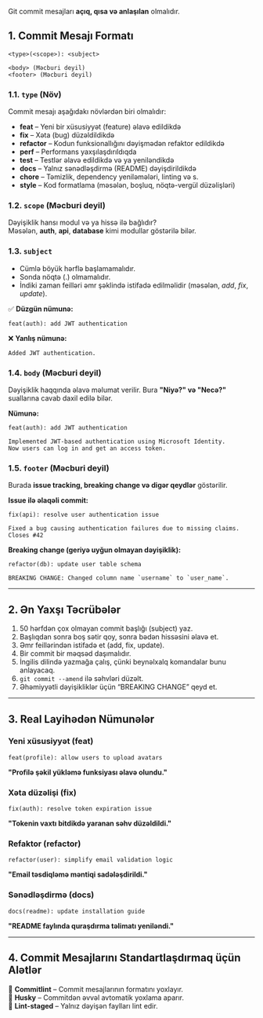 Git commit mesajları **açıq, qısa və anlaşılan** olmalıdır.

## **1. Commit Mesajı Formatı**

```
<type>(<scope>): <subject>

<body> (Məcburi deyil)
<footer> (Məcburi deyil)
```

###  **1.1. `type` (Növ)**

Commit mesajı aşağıdakı növlərdən biri olmalıdır:

- **feat** – Yeni bir xüsusiyyət (feature) əlavə edildikdə
- **fix** – Xəta (bug) düzəldildikdə
- **refactor** – Kodun funksionallığını dəyişmədən refaktor edildikdə
- **perf** – Performans yaxşılaşdırıldıqda
- **test** – Testlər əlavə edildikdə və ya yeniləndikdə
- **docs** – Yalnız sənədləşdirmə (README) dəyişdirildikdə
- **chore** – Təmizlik, dependency yeniləmələri, linting və s.
- **style** – Kod formatlama (məsələn, boşluq, nöqtə-vergül düzəlişləri)

### **1.2. `scope` (Məcburi deyil)**

Dəyişiklik hansı modul və ya hissə ilə bağlıdır?  
Məsələn, **auth**, **api**, **database** kimi modullar göstərilə bilər.

### **1.3. `subject`**

- Cümlə böyük hərflə başlamamalıdır.
- Sonda nöqtə (.) olmamalıdır.
- İndiki zaman feilləri əmr şəklində istifadə edilməlidir (məsələn, _add_, _fix_, _update_).

✅ **Düzgün nümunə:**

```
feat(auth): add JWT authentication
```

❌ **Yanlış nümunə:**

```
Added JWT authentication.
```

### **1.4. `body` (Məcburi deyil)**

Dəyişiklik haqqında əlavə məlumat verilir. Bura **"Niyə?" və "Necə?"** suallarına cavab daxil edilə bilər.

 **Nümunə:**

```
feat(auth): add JWT authentication

Implemented JWT-based authentication using Microsoft Identity.
Now users can log in and get an access token.
```

### **1.5. `footer` (Məcburi deyil)**

Burada **issue tracking, breaking change və digər qeydlər** göstərilir.

**Issue ilə əlaqəli commit:**

```
fix(api): resolve user authentication issue

Fixed a bug causing authentication failures due to missing claims.
Closes #42
```

 **Breaking change (geriyə uyğun olmayan dəyişiklik):**

```
refactor(db): update user table schema

BREAKING CHANGE: Changed column name `username` to `user_name`.
```

---

## **2. Ən Yaxşı Təcrübələr**

1.  50 hərfdən çox olmayan commit başlığı (subject) yaz. 
2.  Başlıqdan sonra boş sətir qoy, sonra bədən hissəsini əlavə et. 
3.  Əmr feillərindən istifadə et (add, fix, update).
4.  Bir commit bir məqsəd daşımalıdır.  
5.  İngilis dilində yazmağa çalış, çünki beynəlxalq komandalar bunu anlayacaq. 
6.  `git commit --amend` ilə səhvləri düzəlt.  
7.  Əhəmiyyətli dəyişikliklər üçün “BREAKING CHANGE” qeyd et.

---

## **3. Real Layihədən Nümunələr**

### **Yeni xüsusiyyət (feat)**

```
feat(profile): allow users to upload avatars
```

 **"Profilə şəkil yükləmə funksiyası əlavə olundu."**

### **Xəta düzəlişi (fix)**

```
fix(auth): resolve token expiration issue
```

**"Tokenin vaxtı bitdikdə yaranan səhv düzəldildi."**

### **Refaktor (refactor)**

```
refactor(user): simplify email validation logic
```

**"Email təsdiqləmə məntiqi sadələşdirildi."**

### **Sənədləşdirmə (docs)**

```
docs(readme): update installation guide
```

**"README faylında quraşdırma təlimatı yeniləndi."**

---

##  **4. Commit Mesajlarını Standartlaşdırmaq üçün Alətlər**

🔹 **Commitlint** – Commit mesajlarının formatını yoxlayır.  
🔹 **Husky** – Commitdən əvvəl avtomatik yoxlama aparır.  
🔹 **Lint-staged** – Yalnız dəyişən faylları lint edir.

